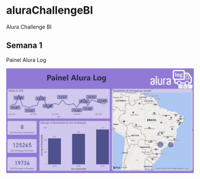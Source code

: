 # aluraChallengeBI
Alura Challenge BI


## Semana 1 

Painel Alura Log


![AluraLog](https://github.com/laismeuchi/aluraChallengeBI/blob/be1a2b34719ccf6b9e8bbf11c4b3c965eba581dd/aluralog.jpg?raw=true)
